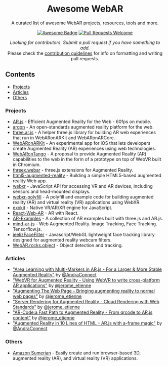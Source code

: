 <h1 align="center">
Awesome WebAR
</h1>

<div align="center">

<p align="center">
  A curated list of awesome WebAR projects, resources, tools and more.
</p>

<p align="center">
  <a href="https://github.com/sindresorhus/awesome"><img alt="Awesome Badge" src="https://cdn.rawgit.com/sindresorhus/awesome/d7305f38d29fed78fa85652e3a63e154dd8e8829/media/badge.svg"></a>
  <a href="https://github.com/tobiasbueschel/awesome-WebAR/pulls"><img alt="Pull Requests Welcome" src="https://img.shields.io/badge/PRs-welcome-brightgreen.svg?style=flat-square"></a>
</p>

<p>
<i>Looking for contributors. Submit a pull request if you have something to add. </i><br>  
Please check the <a href="https://github.com/tobiasbueschel/awesome-WebAR/blob/master/contributing.md">contribution guidelines</a> for info on formatting and writing pull requests.
</p>

</div>


## Contents
- [Projects](#projects)
- [Articles](#articles)
- [Others](#others)

### Projects
- [AR.js]([https://github.com/jeromeetienne/AR.js/](https://github.com/AR-js-org/AR.js)) - Efficient Augmented Reality for the Web - 60fps on mobile.
- [argon](https://github.com/argonjs/argon) - An open-standards augmented reality platform for the web.
- [three.ar.js](https://github.com/google-ar/three.ar.js) - A helper three.js library for building AR web experiences that run in WebARonARKit and WebARonARCore.
- [WebARonARKit](https://github.com/google-ar/WebARonARKit) - An experimental app for iOS that lets developers create Augmented Reality (AR) experiences using web technologies.
- [WebARonTango](https://github.com/google-ar/WebARonTango) - A proposal to provide Augmented Reality (AR) capabilities to the web in the form of a prototype on top of WebVR built in Chromium.
- [threex.webar](https://github.com/jeromeetienne/threex.webar) - three.js extensions for Augmented Reality.
- [html5-augmented-reality](https://github.com/dontcallmedom/html5-augmented-reality) - Building a simple HTML5-based augmented reality Web app.
- [webxr](https://github.com/immersive-web/webxr) - JavaScript API for accessing VR and AR devices, including sensors and head-mounted displays.
- [webxr-polyfill](https://github.com/mozilla/webxr-polyfill) - A polyfill and example code for building augmented reality (AR) and virtual reality (VR) applications using WebXR.
- [exokit](https://github.com/webmixedreality/exokit) - Native VR/AR/XR engine for JavaScript.
- [React-Web-AR](https://github.com/nitin42/React-Web-AR) - AR with React.
- [AR-Examples](https://github.com/stemkoski/AR-Examples) - A collection of AR examples built with three.js and AR.js.
- [mind-ar-js](https://github.com/hiukim/mind-ar-js) - Web Augmented Reality. Image Tracking, Face Tracking. Tensorflow.js.
- [jeelizFaceFilter](https://github.com/jeeliz/jeelizFaceFilter) - Javascript/WebGL lightweight face tracking library designed for augmented reality webcam filters.
- [WebAR.rocks.object](https://github.com/WebAR-rocks/WebAR.rocks.object) - Object detection and tracking.

### Articles
- ["Area Learning with Multi-Markers in AR.js - For a Larger & More Stable Augmented Reality"](https://medium.com/arjs/area-learning-with-multi-markers-in-ar-js-1ff03a2f9fbe)
  by [@AndraConnect](https://twitter.com/AndraConnect)
- ["WebVR for Augmented Reality - Using WebVR to write cross-platform AR applications"](https://medium.com/arjs/webvr-for-augmented-reality-f1e69a505902)
  by [@jerome_etienne](https://twitter.com/jerome_etienne)
- ["Augmenting The Web Page - Bringing augmenting reality to normal web pages"](https://medium.com/arjs/augmenting-the-web-page-e893f2d199b8)
  by [@jerome_etienne](https://twitter.com/jerome_etienne)
- ["Server Rendering for Augmented Reality - Cloud Rendering with Web Standards"](https://medium.com/arjs/server-rendering-for-augmented-reality-2de0a71aae04)
  by [@jerome_etienne](https://twitter.com/jerome_etienne)
- ["AR-Code:a Fast Path to Augmented Reality - From qrcode to AR.js content"](https://medium.com/arjs/ar-code-a-fast-path-to-augmented-reality-60e51be3cbdf)
  by [@jerome_etienne](https://twitter.com/jerome_etienne)
- ["Augmented Reality in 10 Lines of HTML - AR.js with a-frame magic"](https://medium.com/arjs/augmented-reality-in-10-lines-of-html-4e193ea9fdbf)
  by [@AndraConnect](https://twitter.com/AndraConnect)

### Others
- [Amazon Sumerian](https://aws.amazon.com/sumerian/) - Easily create and run browser-based 3D, augmented reality (AR), and virtual reality (VR) applications.
